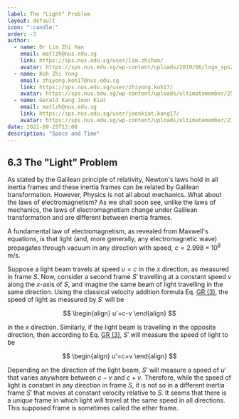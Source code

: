 ```yaml
---
label: The "Light" Problem
layout: default
icon: ":candle:"
order: -3
author:
  - name: Dr Lim Zhi Han
    email: matlzh@nus.edu.sg
    link: https://sps.nus.edu.sg/user/lim.zhihan/
    avatar: https://sps.nus.edu.sg/wp-content/uploads/2019/06/logo_sps20.png
  - name: Koh Zhi Yong
    email: zhiyong.koh17@nus.edu.sg
    link: https://sps.nus.edu.sg/user/zhiyong.koh17/
    avatar: https://sps.nus.edu.sg/wp-content/uploads/ultimatemember/25/profile_photo-190x190.jpg?1662811284
  - name: Gerald Kang Joon Kiat
    email: matlzh@nus.edu.sg
    link: https://sps.nus.edu.sg/user/joonkiat.kang17/
    avatar: https://sps.nus.edu.sg/wp-content/uploads/ultimatemember/21/profile_photo-190x190.jpg?1662826964
date: 2022-09-25T12:00
description: "Space and Time"
---
```


## 6.3 The "Light" Problem

As stated by the Galilean principle of relativity, Newton's laws hold in all inertia frames and these inertia frames can be related by Galilean transformation. However, Physics is not all about mechanics. What about the laws of electromagnetism? As we shall soon see, unlike the laws of mechanics, the laws of electromagnetism change under Galilean transformation and are different between inertia frames.

A fundamental law of electromagnetism, as revealed from Maxwell's equations, is that light (and, more generally, any electromagnetic wave) propagates through vacuum in any direction with speed, $c=2.998\times 10^{8}\text{ m/s}$.

Suppose a light beam travels at speed $u=c$ in the $x$ direction, as measured in frame $S$. Now, consider a second frame $S'$ travelling at a constant speed $v$ along the $x$-axis of $S$, and imagine the same beam of light travelling in the same direction. Using the classical velocity addition formula Eq. [GR (3)](<Galilean Relativity#sixpointthree>), the speed of light as measured by $S'$ will be 

<span id="sixpointfour"></span>
$$
\begin{align}
u'=c-v
\end{align}
$$

in the $x$ direction. Similarly, if the light beam is travelling in the opposite direction, then according to Eq. [GR (3)](<Galilean Relativity#sixpointthree>), $S'$ will measure the speed of light to be

<span id="sixpointfive"></span>
$$
\begin{align}
u'=c+v
\end{align}
$$

Depending on the direction of the light beam, $S'$ will measure a speed of $u'$ that varies anywhere between $c-v$ and $c+v$. Therefore, while the speed of light is constant in any direction in frame $S$, it is not so in a different inertia frame $S'$ that moves at constant velocity relative to $S$. It seems that there is a *unique* frame in which light will travel at the same speed in all directions. This supposed frame is sometimes called the ether frame. 
